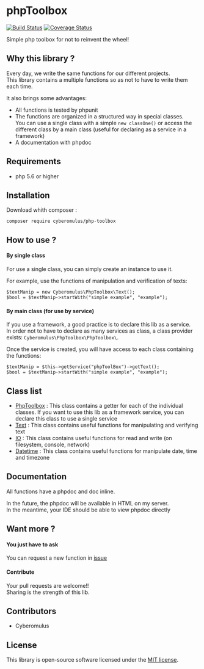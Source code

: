 # phpToolbox 

[![Build Status](https://img.shields.io/travis/cyberomulus/phpToolbox.svg?style=flat-square)](https://travis-ci.org/cyberomulus/phpToolbox)
[![Coverage Status](https://coveralls.io/repos/github/cyberomulus/phpToolbox/badge.svg?branch=master)](https://coveralls.io/github/cyberomulus/phpToolbox?branch=master)

Simple php toolbox for not to reinvent the wheel!

## Why this library ?

Every day, we write the same functions for our different projects.  
This library contains a multiple functions so as not to have to write them each time.

It also brings some advantages:

* All functions is tested by phpunit
* The functions are organized in a structured way in special classes.  
You can use a single class with a simple `new classOne()` or access the different class by a main class (useful for declaring as a service in a framework)
* A documentation with phpdoc

## Requirements

* php 5.6 or higher

## Installation

Download whith composer :

    composer require cyberomulus/php-toolbox

## How to use ?

#### By single class

For use a single class, you can simply create an instance to use it.

For example, use the functions of manipulation and verification of texts:

    $textManip = new Cyberomulus\PhpToolbox\Text();
    $bool = $textManip->startWith("simple example", "example");

#### By main class (for use by service)

If you use a framework, a good practice is to declare this lib as a service.  
In order not to have to declare as many services as class, a class provider exists: `Cyberomulus\PhpToolbox\PhpToolbox\`.

Once the service is created, you will have access to each class containing the functions:

    $textManip = $this->getService("phpToolBox")->getText();
    $bool = $textManip->startWith("simple example", "example");

## Class list

* [PhpToolbox](docs/00-PhpToolBox.md) : This class contains a getter for each of the individual classes.
If you want to use this lib as a framework service, you can declare this class to use a single service
* [Text](docs/01-text.md) : This class contains useful functions for manipulating and verifying text
* [IO](docs/02-io.md) : This class contains useful functions for read and write (on filesystem, console, network)
* [Datetime](docs/03-datetime.md) : This class contains useful functions for manipulate date, time and timezone

## Documentation

All functions have a phpdoc and doc inline.

In the future, the phpdoc will be available in HTML on my server.  
In the meantime, your IDE should be able to view phpdoc directly

## Want more ?

#### You just have to ask

You can request a new function in [issue](https://github.com/cyberomulus/phpToolbox/issues)

#### Contribute

Your pull requests are welcome!!  
Sharing is the strength of this lib.

## Contributors

* Cyberomulus

## License

This library is open-source software licensed under the [MIT license](http://opensource.org/licenses/MIT).